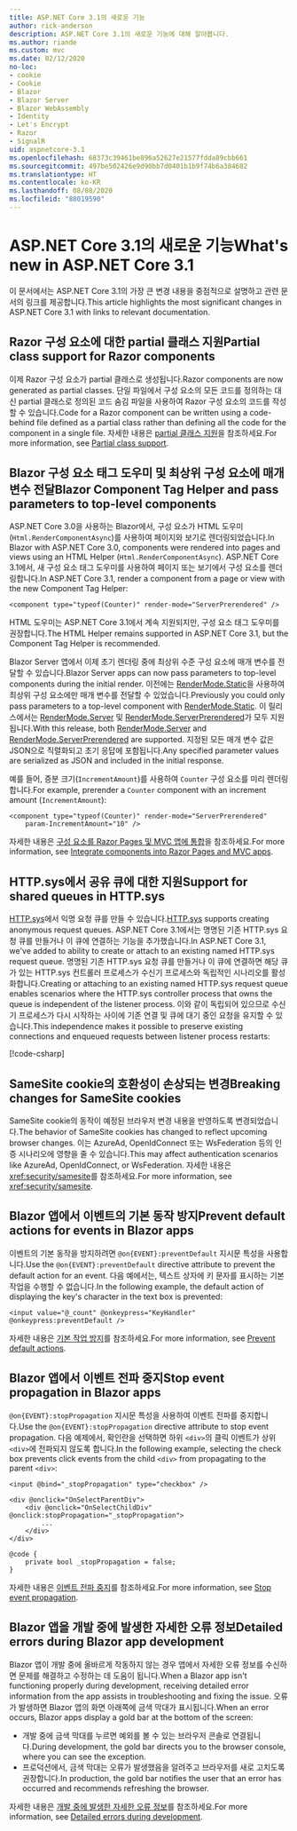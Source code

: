 ```yaml
---
title: ASP.NET Core 3.1의 새로운 기능
author: rick-anderson
description: ASP.NET Core 3.1의 새로운 기능에 대해 알아봅니다.
ms.author: riande
ms.custom: mvc
ms.date: 02/12/2020
no-loc:
- cookie
- Cookie
- Blazor
- Blazor Server
- Blazor WebAssembly
- Identity
- Let's Encrypt
- Razor
- SignalR
uid: aspnetcore-3.1
ms.openlocfilehash: 68373c39461be896a52627e21577fdda89cbb661
ms.sourcegitcommit: 497be502426e9d90bb7d0401b1b9f74b6a384682
ms.translationtype: HT
ms.contentlocale: ko-KR
ms.lasthandoff: 08/08/2020
ms.locfileid: "88019590"
---
```

# <a name="whats-new-in-aspnet-core-31"></a><span data-ttu-id="311fc-103">ASP.NET Core 3.1의 새로운 기능</span><span class="sxs-lookup"><span data-stu-id="311fc-103">What's new in ASP.NET Core 3.1</span></span>

<span data-ttu-id="311fc-104">이 문서에서는 ASP.NET Core 3.1의 가장 큰 변경 내용을 중점적으로 설명하고 관련 문서의 링크를 제공합니다.</span><span class="sxs-lookup"><span data-stu-id="311fc-104">This article highlights the most significant changes in ASP.NET Core 3.1 with links to relevant documentation.</span></span>

## <a name="partial-class-support-for-no-locrazor-components"></a><span data-ttu-id="311fc-105">Razor 구성 요소에 대한 partial 클래스 지원</span><span class="sxs-lookup"><span data-stu-id="311fc-105">Partial class support for Razor components</span></span>

<span data-ttu-id="311fc-106">이제 Razor 구성 요소가 partial 클래스로 생성됩니다.</span><span class="sxs-lookup"><span data-stu-id="311fc-106">Razor components are now generated as partial classes.</span></span> <span data-ttu-id="311fc-107">단일 파일에서 구성 요소의 모든 코드를 정의하는 대신 partial 클래스로 정의된 코드 숨김 파일을 사용하여 Razor 구성 요소의 코드를 작성할 수 있습니다.</span><span class="sxs-lookup"><span data-stu-id="311fc-107">Code for a Razor component can be written using a code-behind file defined as a partial class rather than defining all the code for the component in a single file.</span></span> <span data-ttu-id="311fc-108">자세한 내용은 [partial 클래스 지원](xref:blazor/components/index#partial-class-support)을 참조하세요.</span><span class="sxs-lookup"><span data-stu-id="311fc-108">For more information, see [Partial class support](xref:blazor/components/index#partial-class-support).</span></span>

## <a name="no-locblazor-component-tag-helper-and-pass-parameters-to-top-level-components"></a><span data-ttu-id="311fc-109">Blazor 구성 요소 태그 도우미 및 최상위 구성 요소에 매개 변수 전달</span><span class="sxs-lookup"><span data-stu-id="311fc-109">Blazor Component Tag Helper and pass parameters to top-level components</span></span>

<span data-ttu-id="311fc-110">ASP.NET Core 3.0을 사용하는 Blazor에서, 구성 요소가 HTML 도우미(`Html.RenderComponentAsync`)를 사용하여 페이지와 보기로 렌더링되었습니다.</span><span class="sxs-lookup"><span data-stu-id="311fc-110">In Blazor with ASP.NET Core 3.0, components were rendered into pages and views using an HTML Helper (`Html.RenderComponentAsync`).</span></span> <span data-ttu-id="311fc-111">ASP.NET Core 3.1에서, 새 구성 요소 태그 도우미를 사용하여 페이지 또는 보기에서 구성 요소를 렌더링합니다.</span><span class="sxs-lookup"><span data-stu-id="311fc-111">In ASP.NET Core 3.1, render a component from a page or view with the new Component Tag Helper:</span></span>

```cshtml
<component type="typeof(Counter)" render-mode="ServerPrerendered" />
```

<span data-ttu-id="311fc-112">HTML 도우미는 ASP.NET Core 3.1에서 계속 지원되지만, 구성 요소 태그 도우미를 권장합니다.</span><span class="sxs-lookup"><span data-stu-id="311fc-112">The HTML Helper remains supported in ASP.NET Core 3.1, but the Component Tag Helper is recommended.</span></span>

<span data-ttu-id="311fc-113">Blazor Server 앱에서 이제 초기 렌더링 중에 최상위 수준 구성 요소에 매개 변수를 전달할 수 있습니다.</span><span class="sxs-lookup"><span data-stu-id="311fc-113">Blazor Server apps can now pass parameters to top-level components during the initial render.</span></span> <span data-ttu-id="311fc-114">이전에는 [RenderMode.Static](xref:Microsoft.AspNetCore.Mvc.Rendering.RenderMode.Static)을 사용하여 최상위 구성 요소에만 매개 변수를 전달할 수 있었습니다.</span><span class="sxs-lookup"><span data-stu-id="311fc-114">Previously you could only pass parameters to a top-level component with [RenderMode.Static](xref:Microsoft.AspNetCore.Mvc.Rendering.RenderMode.Static).</span></span> <span data-ttu-id="311fc-115">이 릴리스에서는 [RenderMode.Server](xref:Microsoft.AspNetCore.Mvc.Rendering.RenderMode.Server) 및 [RenderMode.ServerPrerendered](xref:Microsoft.AspNetCore.Mvc.Rendering.RenderMode.ServerPrerendered)가 모두 지원됩니다.</span><span class="sxs-lookup"><span data-stu-id="311fc-115">With this release, both [RenderMode.Server](xref:Microsoft.AspNetCore.Mvc.Rendering.RenderMode.Server) and [RenderMode.ServerPrerendered](xref:Microsoft.AspNetCore.Mvc.Rendering.RenderMode.ServerPrerendered) are supported.</span></span> <span data-ttu-id="311fc-116">지정된 모든 매개 변수 값은 JSON으로 직렬화되고 초기 응답에 포함됩니다.</span><span class="sxs-lookup"><span data-stu-id="311fc-116">Any specified parameter values are serialized as JSON and included in the initial response.</span></span>

<span data-ttu-id="311fc-117">예를 들어, 증분 크기(`IncrementAmount`)를 사용하여 `Counter` 구성 요소를 미리 렌더링합니다.</span><span class="sxs-lookup"><span data-stu-id="311fc-117">For example, prerender a `Counter` component with an increment amount (`IncrementAmount`):</span></span>

```cshtml
<component type="typeof(Counter)" render-mode="ServerPrerendered" 
    param-IncrementAmount="10" />
```

<span data-ttu-id="311fc-118">자세한 내용은 [구성 요소를 Razor Pages 및 MVC 앱에 통합](xref:blazor/components/integrate-components-into-razor-pages-and-mvc-apps)을 참조하세요.</span><span class="sxs-lookup"><span data-stu-id="311fc-118">For more information, see [Integrate components into Razor Pages and MVC apps](xref:blazor/components/integrate-components-into-razor-pages-and-mvc-apps).</span></span>

## <a name="support-for-shared-queues-in-httpsys"></a><span data-ttu-id="311fc-119">HTTP.sys에서 공유 큐에 대한 지원</span><span class="sxs-lookup"><span data-stu-id="311fc-119">Support for shared queues in HTTP.sys</span></span>

<span data-ttu-id="311fc-120">[HTTP.sys](xref:fundamentals/servers/httpsys)에서 익명 요청 큐를 만들 수 있습니다.</span><span class="sxs-lookup"><span data-stu-id="311fc-120">[HTTP.sys](xref:fundamentals/servers/httpsys) supports creating anonymous request queues.</span></span> <span data-ttu-id="311fc-121">ASP.NET Core 3.1에서는 명명된 기존 HTTP.sys 요청 큐를 만들거나 이 큐에 연결하는 기능을 추가했습니다.</span><span class="sxs-lookup"><span data-stu-id="311fc-121">In ASP.NET Core 3.1, we've added to ability to create or attach to an existing named HTTP.sys request queue.</span></span> <span data-ttu-id="311fc-122">명명된 기존 HTTP.sys 요청 큐를 만들거나 이 큐에 연결하면 해당 큐가 있는 HTTP.sys 컨트롤러 프로세스가 수신기 프로세스와 독립적인 시나리오를 활성화합니다.</span><span class="sxs-lookup"><span data-stu-id="311fc-122">Creating or attaching to an existing named HTTP.sys request queue enables scenarios where the HTTP.sys controller process that owns the queue is independent of the listener process.</span></span> <span data-ttu-id="311fc-123">이와 같이 독립되어 있으므로 수신기 프로세스가 다시 시작하는 사이에 기존 연결 및 큐에 대기 중인 요청을 유지할 수 있습니다.</span><span class="sxs-lookup"><span data-stu-id="311fc-123">This independence makes it possible to preserve existing connections and enqueued requests between listener process restarts:</span></span>

[!code-csharp[](sample/Program.cs?name=snippet)]

## <a name="breaking-changes-for-samesite-no-loccookies"></a><span data-ttu-id="311fc-124">SameSite cookie의 호환성이 손상되는 변경</span><span class="sxs-lookup"><span data-stu-id="311fc-124">Breaking changes for SameSite cookies</span></span>

<span data-ttu-id="311fc-125">SameSite cookie의 동작이 예정된 브라우저 변경 내용을 반영하도록 변경되었습니다.</span><span class="sxs-lookup"><span data-stu-id="311fc-125">The behavior of SameSite cookies has changed to reflect upcoming browser changes.</span></span> <span data-ttu-id="311fc-126">이는 AzureAd, OpenIdConnect 또는 WsFederation 등의 인증 시나리오에 영향을 줄 수 있습니다.</span><span class="sxs-lookup"><span data-stu-id="311fc-126">This may affect authentication scenarios like AzureAd, OpenIdConnect, or WsFederation.</span></span> <span data-ttu-id="311fc-127">자세한 내용은 <xref:security/samesite>를 참조하세요.</span><span class="sxs-lookup"><span data-stu-id="311fc-127">For more information, see <xref:security/samesite>.</span></span>

## <a name="prevent-default-actions-for-events-in-no-locblazor-apps"></a><span data-ttu-id="311fc-128">Blazor 앱에서 이벤트의 기본 동작 방지</span><span class="sxs-lookup"><span data-stu-id="311fc-128">Prevent default actions for events in Blazor apps</span></span>

<span data-ttu-id="311fc-129">이벤트의 기본 동작을 방지하려면 `@on{EVENT}:preventDefault` 지시문 특성을 사용합니다.</span><span class="sxs-lookup"><span data-stu-id="311fc-129">Use the `@on{EVENT}:preventDefault` directive attribute to prevent the default action for an event.</span></span> <span data-ttu-id="311fc-130">다음 예에서는, 텍스트 상자에 키 문자를 표시하는 기본 작업을 수행할 수 없습니다.</span><span class="sxs-lookup"><span data-stu-id="311fc-130">In the following example, the default action of displaying the key's character in the text box is prevented:</span></span>

```razor
<input value="@_count" @onkeypress="KeyHandler" @onkeypress:preventDefault />
```

<span data-ttu-id="311fc-131">자세한 내용은 [기본 작업 방지](xref:blazor/components/event-handling#prevent-default-actions)를 참조하세요.</span><span class="sxs-lookup"><span data-stu-id="311fc-131">For more information, see [Prevent default actions](xref:blazor/components/event-handling#prevent-default-actions).</span></span>

## <a name="stop-event-propagation-in-no-locblazor-apps"></a><span data-ttu-id="311fc-132">Blazor 앱에서 이벤트 전파 중지</span><span class="sxs-lookup"><span data-stu-id="311fc-132">Stop event propagation in Blazor apps</span></span>

<span data-ttu-id="311fc-133">`@on{EVENT}:stopPropagation` 지시문 특성을 사용하여 이벤트 전파를 중지합니다.</span><span class="sxs-lookup"><span data-stu-id="311fc-133">Use the `@on{EVENT}:stopPropagation` directive attribute to stop event propagation.</span></span> <span data-ttu-id="311fc-134">다음 예제에서, 확인란을 선택하면 하위 `<div>`의 클릭 이벤트가 상위 `<div>`에 전파되지 않도록 합니다.</span><span class="sxs-lookup"><span data-stu-id="311fc-134">In the following example, selecting the check box prevents click events from the child `<div>` from propagating to the parent `<div>`:</span></span>

```razor
<input @bind="_stopPropagation" type="checkbox" />

<div @onclick="OnSelectParentDiv">
    <div @onclick="OnSelectChildDiv" @onclick:stopPropagation="_stopPropagation">
        ...
    </div>
</div>

@code {
    private bool _stopPropagation = false;
}
```

<span data-ttu-id="311fc-135">자세한 내용은 [이벤트 전파 중지](xref:blazor/components/event-handling#stop-event-propagation)를 참조하세요.</span><span class="sxs-lookup"><span data-stu-id="311fc-135">For more information, see [Stop event propagation](xref:blazor/components/event-handling#stop-event-propagation).</span></span>

## <a name="detailed-errors-during-no-locblazor-app-development"></a><span data-ttu-id="311fc-136">Blazor 앱을 개발 중에 발생한 자세한 오류 정보</span><span class="sxs-lookup"><span data-stu-id="311fc-136">Detailed errors during Blazor app development</span></span>

<span data-ttu-id="311fc-137">Blazor 앱이 개발 중에 올바르게 작동하지 않는 경우 앱에서 자세한 오류 정보를 수신하면 문제를 해결하고 수정하는 데 도움이 됩니다.</span><span class="sxs-lookup"><span data-stu-id="311fc-137">When a Blazor app isn't functioning properly during development, receiving detailed error information from the app assists in troubleshooting and fixing the issue.</span></span> <span data-ttu-id="311fc-138">오류가 발생하면 Blazor 앱의 화면 아래쪽에 금색 막대가 표시됩니다.</span><span class="sxs-lookup"><span data-stu-id="311fc-138">When an error occurs, Blazor apps display a gold bar at the bottom of the screen:</span></span>

* <span data-ttu-id="311fc-139">개발 중에 금색 막대를 누르면 예외를 볼 수 있는 브라우저 콘솔로 연결됩니다.</span><span class="sxs-lookup"><span data-stu-id="311fc-139">During development, the gold bar directs you to the browser console, where you can see the exception.</span></span>
* <span data-ttu-id="311fc-140">프로덕션에서, 금색 막대는 오류가 발생했음을 알려주고 브라우저를 새로 고치도록 권장합니다.</span><span class="sxs-lookup"><span data-stu-id="311fc-140">In production, the gold bar notifies the user that an error has occurred and recommends refreshing the browser.</span></span>

<span data-ttu-id="311fc-141">자세한 내용은 [개발 중에 발생한 자세한 오류 정보](xref:blazor/fundamentals/handle-errors#detailed-errors-during-development)를 참조하세요.</span><span class="sxs-lookup"><span data-stu-id="311fc-141">For more information, see [Detailed errors during development](xref:blazor/fundamentals/handle-errors#detailed-errors-during-development).</span></span>
